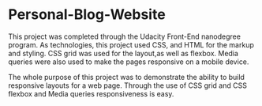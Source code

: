 # Personal-Blog-Website
This project was completed through the Udacity Front-End nanodegree program. 
As technologies, this project used CSS, and HTML for the markup and styling. 
CSS grid was used for the layout,as well as flexbox.
Media queries were also used to make the pages responsive on a mobile device.

The whole purpose of this project was to demonstrate the ability to build responsive layouts for a web page. Through the use of CSS grid and CSS flexbox and Media queries responsiveness is easy. 
